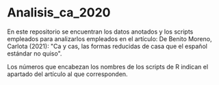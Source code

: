 # Analisis_ca_2020
 
En este repositorio se encuentran los datos anotados y los scripts empleados para analizarlos empleados en el artículo:
De Benito Moreno, Carlota (2021): "Ca y cas, las formas reducidas de casa que el español estándar no quiso". 

Los números que encabezan los nombres de los scripts de R indican el apartado del artículo al que corresponden.

